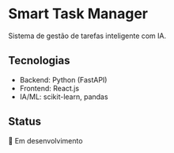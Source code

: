 # Smart Task Manager

Sistema de gestão de tarefas inteligente com IA.

## Tecnologias
- Backend: Python (FastAPI)
- Frontend: React.js
- IA/ML: scikit-learn, pandas

## Status
🚧 Em desenvolvimento